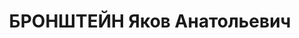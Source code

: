 ---
title: БРОНШТЕЙН Яков Анатольевич
description: 'Род. в 1899, Польша, г. Гомель, еврей, обр.: высшее, член/канд. в члены
  ВКП(б). Проживал: Минск, 2-й Опанский пер. 4б, кв. 2. Отв.секретарь, Союз советских
  писателей БССР

  Арестован 06.06.1937. Обв. по ст. 70, 76 УК БССР - член троцкистской орг., организовал
  террористич.группу. Приговор: ВК ВС СССР, 28.10.1937 – ВМН с конфискацией имущества.
  Расстрелян 29.10.1937, Минск.

  Реабилитирован ВК ВС СССР 27.06.1956'
---